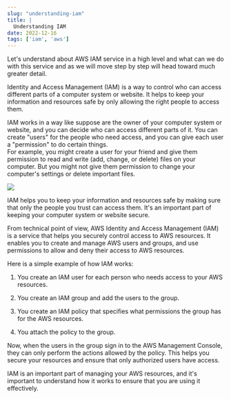 ```yaml
---
slug: "understanding-iam"
title: |
  Understanding IAM
date: 2022-12-16
tags: ['iam', 'aws']
---
```


Let's understand about AWS IAM service in a high level and what can we do with this service and as we will move step by step will head toward much greater detail.

<!-- more -->




Identity and Access Management (IAM) is a way to control who can access different parts of a computer system or website. It helps to keep your information and resources safe by only allowing the right people to access them.


IAM works in a way like suppose are the owner of your computer system or website, and you can decide who can access different parts of it. You can create "users" for the people who need access, and you can give each user a "permission" to do certain things.  
For example, you might create a user for your friend and give them permission to read and write (add, change, or delete) files on your computer. But you might not give them permission to change your computer's settings or delete important files.


![](https://cdn.hashnode.com/res/hashnode/image/upload/v1673811418235/0ed550cd-cdab-4686-bbd3-331bc85ff931.png)


IAM helps you to keep your information and resources safe by making sure that only the people you trust can access them. It's an important part of keeping your computer system or website secure.


From technical point of view, AWS Identity and Access Management (IAM) is a service that helps you securely control access to AWS resources. It enables you to create and manage AWS users and groups, and use permissions to allow and deny their access to AWS resources.


Here is a simple example of how IAM works:


1. You create an IAM user for each person who needs access to your AWS resources.


2. You create an IAM group and add the users to the group.


3. You create an IAM policy that specifies what permissions the group has for the AWS resources.


4. You attach the policy to the group.




Now, when the users in the group sign in to the AWS Management Console, they can only perform the actions allowed by the policy. This helps you secure your resources and ensure that only authorized users have access.


IAM is an important part of managing your AWS resources, and it's important to understand how it works to ensure that you are using it effectively.


